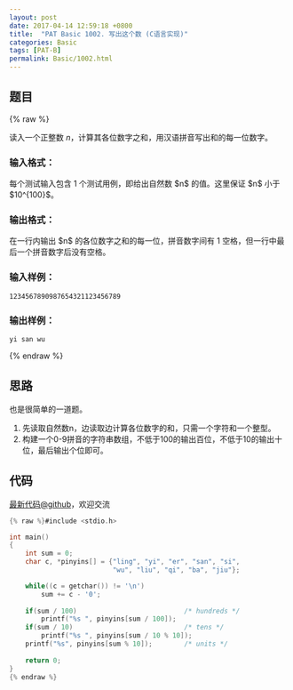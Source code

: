 ```yaml
---
layout: post
date: 2017-04-14 12:59:18 +0800
title:  "PAT Basic 1002. 写出这个数 (C语言实现)"
categories: Basic
tags: [PAT-B]
permalink: Basic/1002.html
---
```


## 题目

{% raw %}<div class="ques-view"><p>读入一个正整数 <span>$n$</span>，计算其各位数字之和，用汉语拼音写出和的每一位数字。</p>
<h3 id="-">输入格式：</h3>
<p>每个测试输入包含 1 个测试用例，即给出自然数 <span>$n$</span> 的值。这里保证 <span>$n$</span> 小于 <span>$10^{100}$</span>。</p>
<h3 id="-">输出格式：</h3>
<p>在一行内输出 <span>$n$</span> 的各位数字之和的每一位，拼音数字间有 1 空格，但一行中最后一个拼音数字后没有空格。</p>
<h3 id="-">输入样例：</h3>
<pre><code class="lang-in">1234567890987654321123456789
</code></pre>
<h3 id="-">输出样例：</h3>
<pre><code class="lang-out">yi san wu
</code></pre>
</div>{% endraw %}

## 思路


也是很简单的一道题。
1. 先读取自然数n，边读取边计算各位数字的和，只需一个字符和一个整型。
2. 构建一个0-9拼音的字符串数组，不低于100的输出百位，不低于10的输出十位，最后输出个位即可。

## 代码

[最新代码@github](https://github.com/OliverLew/PAT/blob/master/PATBasic/1002.c)，欢迎交流
```c
{% raw %}#include <stdio.h>

int main()
{
    int sum = 0;
    char c, *pinyins[] = {"ling", "yi", "er", "san", "si", 
                          "wu", "liu", "qi", "ba", "jiu"};

    while((c = getchar()) != '\n')  
        sum += c - '0';
    
    if(sum / 100)                           /* hundreds */
        printf("%s ", pinyins[sum / 100]);
    if(sum / 10)                            /* tens */
        printf("%s ", pinyins[sum / 10 % 10]);
    printf("%s", pinyins[sum % 10]);        /* units */
    
    return 0;
}
{% endraw %}
```